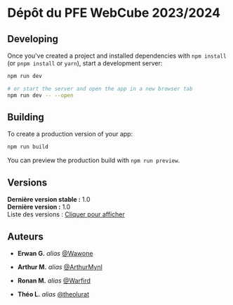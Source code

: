 # Dépôt du PFE WebCube 2023/2024

## Developing

Once you've created a project and installed dependencies with `npm install` (or `pnpm install` or `yarn`), start a development server:

```bash
npm run dev

# or start the server and open the app in a new browser tab
npm run dev -- --open
```

## Building

To create a production version of your app:

```bash
npm run build
```

You can preview the production build with `npm run preview`.

## Versions
 
**Dernière version stable :** 1.0  
**Dernière version :** 1.0  
Liste des versions : [Cliquer pour afficher](https://github.com/IDE-PFE-S9/WebCube/releases)

## Auteurs

* **Erwan G.** _alias_ [@Wawone](https://github.com/Wawone)

* **Arthur M.** _alias_ [@ArthurMynl](https://github.com/ArthurMynl)

* **Ronan M.** _alias_ [@Warfird](https://github.com/Warfird)

* **Théo L.** _alias_ [@theolurat](https://github.com/theolurat)

